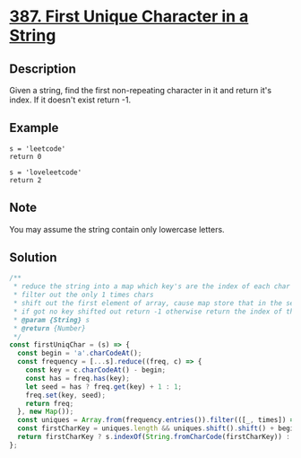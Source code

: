 # [387. First Unique Character in a String](https://leetcode.com/problems/first-unique-character-in-a-string/)

## Description

Given a string, find the first non-repeating character in it and return it's index. If it doesn't exist return -1.

## Example

```example
s = 'leetcode'
return 0

s = 'loveleetcode'
return 2
```

## Note

You may assume the string contain only lowercase letters.

## Solution

```javascript
/**
 * reduce the string into a map which key's are the index of each char's unicode index, values are the increasing number based on each chars frequency
 * filter out the only 1 times chars
 * shift out the first element of array, cause map store that in the setted order.
 * if got no key shifted out return -1 otherwise return the index of the shifted out key which transform into letter using `String.fromCharCode()`
 * @param {String} s
 * @return {Number}
 */
const firstUniqChar = (s) => {
  const begin = 'a'.charCodeAt();
  const frequency = [...s].reduce((freq, c) => {
    const key = c.charCodeAt() - begin;
    const has = freq.has(key);
    let seed = has ? freq.get(key) + 1 : 1;
    freq.set(key, seed);
    return freq;
  }, new Map());
  const uniques = Array.from(frequency.entries()).filter(([_, times]) => times === 1);
  const firstCharKey = uniques.length && uniques.shift().shift() + begin;
  return firstCharKey ? s.indexOf(String.fromCharCode(firstCharKey)) : -1;
};
```
